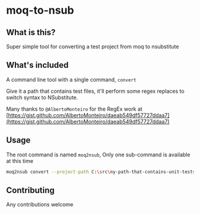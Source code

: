 # moq-to-nsub

## What is this?

Super simple tool for converting a test project from moq to nsubstitute

## What's included

A command line tool with a single command, `convert`

Give it a path that contains test files, it'll perform some regex replaces to switch syntax to NSubstitute. 

Many thanks to `@AlbertoMonteiro` for the RegEx work at [https://gist.github.com/AlbertoMonteiro/daeab549df57727ddaa7](https://gist.github.com/AlbertoMonteiro/daeab549df57727ddaa7)

## Usage

The root command is named `moq2nsub`, Only one sub-command is available at this time

``` bash
moq2nsub convert --project-path C:\src\my-path-that-contains-unit-tests 
```

## Contributing

Any contributions welcome
